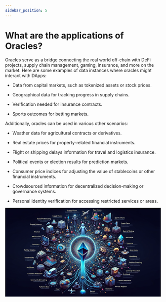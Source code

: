 ```yaml
---
sidebar_position: 5
---
```


# What are the applications of Oracles?

Oracles serve as a bridge connecting the real world off-chain with DeFi projects, supply chain management, gaming, insurance, and more on the market. Here are some examples of data instances where oracles might interact with DApps:

- Data from capital markets, such as tokenized assets or stock prices.

- Geographical data for tracking progress in supply chains.

- Verification needed for insurance contracts.

- Sports outcomes for betting markets.

Additionally, oracles can be used in various other scenarios:

- Weather data for agricultural contracts or derivatives.

- Real estate prices for property-related financial instruments.

- Flight or shipping delays information for travel and logistics insurance.

- Political events or election results for prediction markets.

- Consumer price indices for adjusting the value of stablecoins or other financial instruments.

- Crowdsourced information for decentralized decision-making or governance systems.

- Personal identity verification for accessing restricted services or areas.

![Alt text](../../image/application.png)

